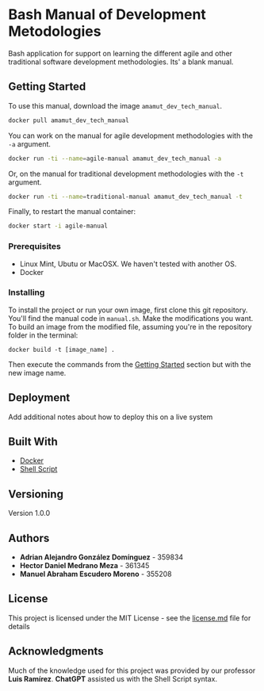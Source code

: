 # Bash Manual of Development Metodologies

Bash application for support on learning the different agile and other traditional software development methodologies. Its' a blank manual.

## Getting Started

To use this manual, download the image `amamut_dev_tech_manual`.
```sh
docker pull amamut_dev_tech_manual
```
You can work on the manual for agile development methodologies with the `-a` argument.
```sh
docker run -ti --name=agile-manual amamut_dev_tech_manual -a
```
Or, on the manual for traditional development methodologies with the `-t` argument.
```sh
docker run -ti --name=traditional-manual amamut_dev_tech_manual -t
```
Finally, to restart the manual container:
```sh
docker start -i agile-manual
```

### Prerequisites

- Linux Mint, Ubutu or MacOSX. We haven't tested with another OS.
- Docker

### Installing

To install the project or run your own image, first clone this git repository. You'll find the manual code in `manual.sh`. Make the modifications you want. To build an image from the modified file, assuming you're in the repository folder in the terminal:
```
docker build -t [image_name] .
```
Then execute the commands from the [Getting Started](#getting-started) section but with the new image name.

## Deployment

Add additional notes about how to deploy this on a live system

## Built With

* [Docker](https://www.docker.com/)
* [Shell Script](https://www.shellscript.sh/)

## Versioning

Version 1.0.0

## Authors

* **Adrian Alejandro González Domínguez** - 359834
* **Hector Daniel Medrano Meza** - 361345
* **Manuel Abraham Escudero Moreno** - 355208

## License

This project is licensed under the MIT License - see the [license.md](license.md) file for details

## Acknowledgments

Much of the knowledge used for this project was provided by our professor **Luis Ramírez**.
**ChatGPT** assisted us with the Shell Script syntax.
